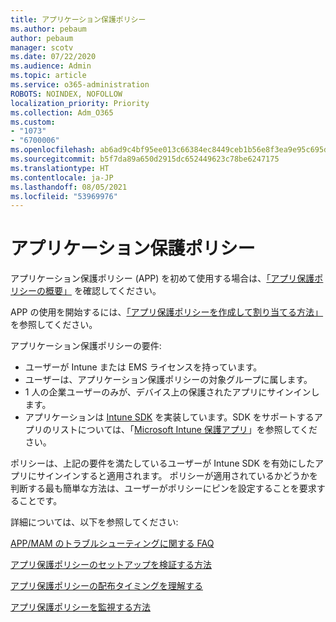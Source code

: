 ```yaml
---
title: アプリケーション保護ポリシー
ms.author: pebaum
author: pebaum
manager: scotv
ms.date: 07/22/2020
ms.audience: Admin
ms.topic: article
ms.service: o365-administration
ROBOTS: NOINDEX, NOFOLLOW
localization_priority: Priority
ms.collection: Adm_O365
ms.custom:
- "1073"
- "6700006"
ms.openlocfilehash: ab6ad9c4bf95ee013c66384ec8449ceb1b56e8f3ea9e95c695dbbab0e9fa3fc3
ms.sourcegitcommit: b5f7da89a650d2915dc652449623c78be6247175
ms.translationtype: HT
ms.contentlocale: ja-JP
ms.lasthandoff: 08/05/2021
ms.locfileid: "53969976"
---
```

# <a name="application-protection-policy"></a>アプリケーション保護ポリシー

アプリケーション保護ポリシー (APP) を初めて使用する場合は、[「アプリ保護ポリシーの概要」](https://docs.microsoft.com/intune/apps/app-protection-policy) を確認してください。

APP の使用を開始するには、[「アプリ保護ポリシーを作成して割り当てる方法」](https://docs.microsoft.com/intune/app-protection-policies) を参照してください。

アプリケーション保護ポリシーの要件:

- ユーザーが Intune または EMS ライセンスを持っています。
- ユーザーは、アプリケーション保護ポリシーの対象グループに属します。
- 1 人の企業ユーザーのみが、デバイス上の保護されたアプリにサインインします。
- アプリケーションは [Intune SDK](https://docs.microsoft.com/intune/app-sdk-get-started) を実装しています。SDK をサポートするアプリのリストについては、「[Microsoft Intune 保護アプリ](https://docs.microsoft.com/intune/apps-supported-intune-apps)」を参照してください。

ポリシーは、上記の要件を満たしているユーザーが Intune SDK を有効にしたアプリにサインインすると適用されます。 ポリシーが適用されているかどうかを判断する最も簡単な方法は、ユーザーがポリシーにピンを設定することを要求することです。 

詳細については、以下を参照してください:

[APP/MAM のトラブルシューティングに関する FAQ](https://docs.microsoft.com/intune/apps/troubleshoot-mam)  

[アプリ保護ポリシーのセットアップを検証する方法](https://docs.microsoft.com/intune/app-protection-policies-validate)

[アプリ保護ポリシーの配布タイミングを理解する](https://docs.microsoft.com/intune/app-protection-policy-delivery)  

[アプリ保護ポリシーを監視する方法](https://docs.microsoft.com/intune/app-protection-policies-monitor)